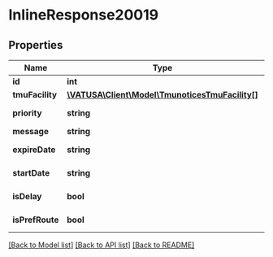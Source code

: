 # InlineResponse20019

## Properties
Name | Type | Description | Notes
------------ | ------------- | ------------- | -------------
**id** | **int** | TMU Notice ID | [optional] 
**tmuFacility** | [**\VATUSA\Client\Model\TmunoticesTmuFacility[]**](TmunoticesTmuFacility.md) |  | [optional] 
**priority** | **string** | Priority of notice     (0:Low,1:Standard,2:Urgent) | [optional] 
**message** | **string** | Notice content | [optional] 
**expireDate** | **string** | Expiration time in Zulu     (YYYY-MM-DD H:i:s) | [optional] 
**startDate** | **string** | Start time in Zulu (YYYY-MM-DD     H:i:s) | [optional] 
**isDelay** | **bool** | TMU Notice is a ground stop or delay | [optional] 
**isPrefRoute** | **bool** | TMU Notice is a preferred routing | [optional] 

[[Back to Model list]](../README.md#documentation-for-models) [[Back to API list]](../README.md#documentation-for-api-endpoints) [[Back to README]](../README.md)



